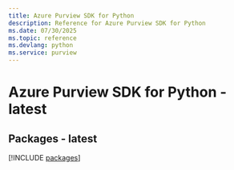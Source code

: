```yaml
---
title: Azure Purview SDK for Python
description: Reference for Azure Purview SDK for Python
ms.date: 07/30/2025
ms.topic: reference
ms.devlang: python
ms.service: purview
---
```

# Azure Purview SDK for Python - latest
## Packages - latest
[!INCLUDE [packages](purview-index.md)]